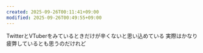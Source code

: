 ```yaml
---
created: 2025-09-26T00:11:41+09:00
modified: 2025-09-26T00:49:55+09:00
---
```


TwitterとVTuberをみているときだけが辛くないと思い込めている
実際はかなり疲弊しているとも思うのだけれど